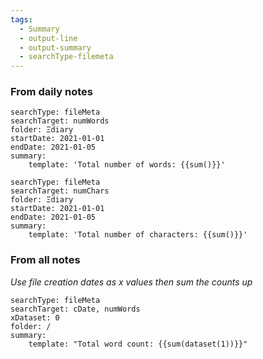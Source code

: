 ```yaml
---
tags:
  - Summary
  - output-line
  - output-summary
  - searchType-filemeta
---
```


### From daily notes

```tracker
searchType: fileMeta
searchTarget: numWords
folder: Ξdiary
startDate: 2021-01-01
endDate: 2021-01-05
summary:
    template: 'Total number of words: {{sum()}}'
```

```tracker
searchType: fileMeta
searchTarget: numChars
folder: Ξdiary
startDate: 2021-01-01
endDate: 2021-01-05
summary:
    template: 'Total number of characters: {{sum()}}'
```

### From all notes

_Use file creation dates as x values then sum the counts up_

```tracker
searchType: fileMeta
searchTarget: cDate, numWords
xDataset: 0
folder: /
summary:
    template: "Total word count: {{sum(dataset(1))}}"
```
